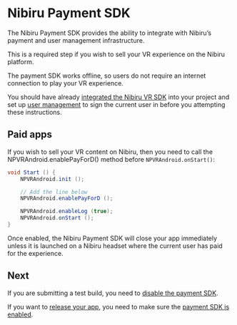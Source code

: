 # Nibiru Payment SDK

The Nibiru Payment SDK provides the ability to integrate with Nibiru’s payment and user management infrastructure.

This is a required step if you wish to sell your VR experience on the Nibiru platform.

The payment SDK works offline, so users do not require an internet connection to play your VR experience.

You should have already [integrated the Nibiru VR SDK](/docs/nibiru-vr-unity-sdk-installation.md) into your project and set up [user management](/docs/nibiru-sdk-user-management.md) to sign the current user in before you attempting these instructions.

## Paid apps

If you wish to sell your VR content on Nibiru, then you need to call the NPVRAndroid.enablePayForD() method before `NPVRAndroid.onStart()`:

```cs
void Start () {
	NPVRAndroid.init ();

	// Add the line below
	NPVRAndroid.enablePayForD ();

	NPVRAndroid.enableLog (true);
	NPVRAndroid.onStart ();
}
```

Once enabled, the Nibiru Payment SDK will close your app immediately unless it is launched on a Nibiru headset where the current user has paid for the experience.

## Next

If you are submitting a test build, you need to [disable the payment SDK](/docs/disabling-payment-sdk.md).

If you want to [release your app](/Readme.md), you need to make sure the [payment SDK is enabled](/docs/disabling-payment-sdk.md).
